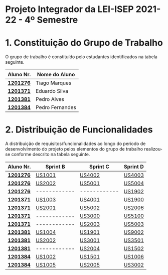 # Projeto Integrador da LEI-ISEP 2021-22 - 4º Semestre

# 1. Constituição do Grupo de Trabalho

O grupo de trabalho é constituído pelo estudantes identificados na tabela seguinte.

| Aluno Nr.	                                   | Nome do Aluno			 |
|----------------------------------------------|------------------|
| **[1201276](/Projeto/Documentação/1201276)** | Tiago Marques    |
| **[1201371](/Projeto/Documentação/1201371)** | Eduardo Silva    |
| **[1201381](/Projeto/Documentação/1201381)** | Pedro Alves      |
| **[1201384](/Projeto/Documentação/1201384)** | Pedro Fernandes  |					           |


# 2. Distribuição de Funcionalidades ###

A distribuição de requisitos/funcionalidades ao longo do período de desenvolvimento do projeto pelos elementos do grupo de trabalho realizou-se conforme descrito na tabela seguinte.

| Aluno Nr.	                                   | Sprint B                | Sprint C     | Sprint D     |
|----------------------------------------------|-------------------------|--------------|--------------|
| [**1201276**](/Projeto/Documentação/1201276) | [US1001](/docs/USDemo1) | [US4002](/docs/USDemo1) | [US4003](/docs/USDemo1) |
| [**1201276**](/Projeto/Documentação/1201276) | [US2002](/docs/USDemo1) | [US5001](/docs/USDemo1) | [US5004](/docs/USDemo1) |
| [**1201276**](/Projeto/Documentação/1201276) | ------------ | ------------ | [US1902](/docs/USDemo1) |
| [**1201371**](/Projeto/Documentação/1201371) | [US1003](/docs/USDemo1) | [US4001](/docs/USDemo1) | [US1900](/docs/USDemo1) |
| [**1201371**](/Projeto/Documentação/1201371) | [US2001](/docs/USDemo1) | [US5002](/docs/USDemo1) | [US2006](/docs/USDemo1) |
| [**1201371**](/Projeto/Documentação/1201371) | ------------ | [US3000](/docs/USDemo1) | [US5100](/docs/USDemo1) |
| [**1201371**](/Projeto/Documentação/1201371) | ------------ | [US2003](/docs/USDemo1) | [US5003](/docs/USDemo1) |
| [**1201381**](/Projeto/Documentação/1201381) | [US1004](/docs/USDemo1) | [US1901](/docs/USDemo1) | [US9002](/docs/USDemo1) |
| [**1201381**](/Projeto/Documentação/1201381) | [US2002](/docs/USDemo1) | [US3001](/docs/USDemo1) | [US3501](/docs/USDemo1) |
| [**1201381**](/Projeto/Documentação/1201381) | ------------ | [US2004](/docs/USDemo1) | [US1502](/docs/USDemo1) |
| [**1201384**](/Projeto/Documentação/1201384) | [US1002](/docs/USDemo1) | [US1501](/docs/USDemo1) | [US1006](/docs/USDemo1) |
| [**1201384**](/Projeto/Documentação/1201384) | [US1005](/docs/USDemo1) | [US2005](/docs/USDemo1) | [US3002](/docs/USDemo1) |